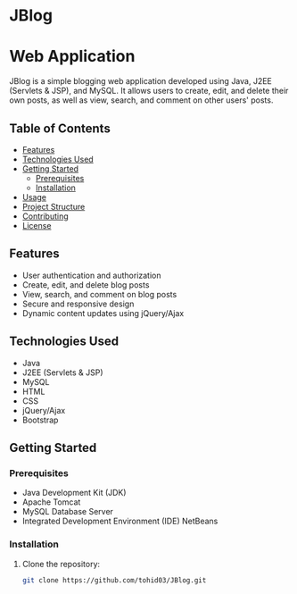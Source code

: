 # JBlog
# Web Application

JBlog is a simple blogging web application developed using Java, J2EE (Servlets & JSP), and MySQL. It allows users to create, edit, and delete their own posts, as well as view, search, and comment on other users' posts.

## Table of Contents
- [Features](#features)
- [Technologies Used](#technologies-used)
- [Getting Started](#getting-started)
  - [Prerequisites](#prerequisites)
  - [Installation](#installation)
- [Usage](#usage)
- [Project Structure](#project-structure)
- [Contributing](#contributing)
- [License](#license)

## Features

- User authentication and authorization
- Create, edit, and delete blog posts
- View, search, and comment on blog posts
- Secure and responsive design
- Dynamic content updates using jQuery/Ajax

## Technologies Used

- Java
- J2EE (Servlets & JSP)
- MySQL
- HTML
- CSS
- jQuery/Ajax
- Bootstrap

## Getting Started

### Prerequisites

- Java Development Kit (JDK)
- Apache Tomcat
- MySQL Database Server
- Integrated Development Environment (IDE) NetBeans

### Installation

1. Clone the repository:

   ```bash
   git clone https://github.com/tohid03/JBlog.git

